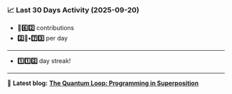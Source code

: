 <!--START_STATS-->
### 📈 Last 30 Days Activity (2025-09-20)  
- **🎱6️⃣2️⃣** contributions  
- **2️⃣🎱•7️⃣3️⃣** per day
---
- **1️⃣1️⃣2️⃣** day streak!
---
📝 **Latest blog:** [**The Quantum Loop: Programming in Superposition**](https://andriak.com/blog/quantum-loop)
<!--END_STATS-->
